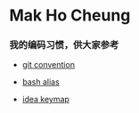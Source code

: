 # Mak Ho Cheung

### 我的编码习惯，供大家参考

- [git convention](./convention.md)

- [bash alias](./bash-alias.md)

- [idea keymap](./ide_keymap.md)